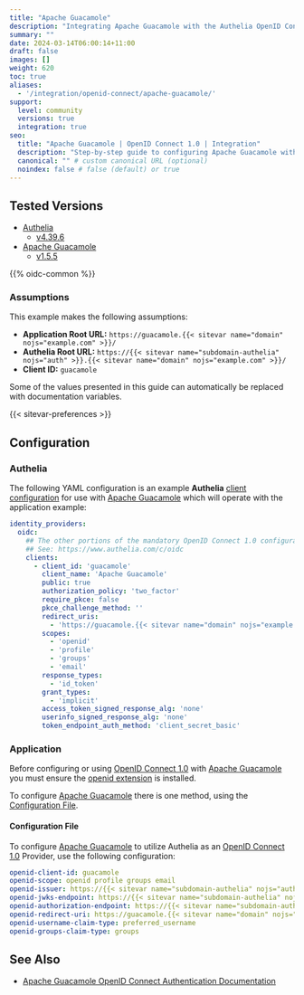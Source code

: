 ```yaml
---
title: "Apache Guacamole"
description: "Integrating Apache Guacamole with the Authelia OpenID Connect 1.0 Provider."
summary: ""
date: 2024-03-14T06:00:14+11:00
draft: false
images: []
weight: 620
toc: true
aliases:
  - '/integration/openid-connect/apache-guacamole/'
support:
  level: community
  versions: true
  integration: true
seo:
  title: "Apache Guacamole | OpenID Connect 1.0 | Integration"
  description: "Step-by-step guide to configuring Apache Guacamole with OpenID Connect 1.0 for secure SSO. Enhance your login flow using Authelia’s modern identity management."
  canonical: "" # custom canonical URL (optional)
  noindex: false # false (default) or true
---
```


## Tested Versions

- [Authelia]
  - [v4.39.6](https://github.com/authelia/authelia/releases/tag/v4.39.6)
- [Apache Guacamole]
  - [v1.5.5](https://guacamole.apache.org/releases/1.5.5/)

{{% oidc-common %}}

### Assumptions

This example makes the following assumptions:

- __Application Root URL:__ `https://guacamole.{{< sitevar name="domain" nojs="example.com" >}}/`
- __Authelia Root URL:__ `https://{{< sitevar name="subdomain-authelia" nojs="auth" >}}.{{< sitevar name="domain" nojs="example.com" >}}/`
- __Client ID:__ `guacamole`

Some of the values presented in this guide can automatically be replaced with documentation variables.

{{< sitevar-preferences >}}

## Configuration

### Authelia

The following YAML configuration is an example __Authelia__ [client configuration] for use with [Apache Guacamole] which
will operate with the application example:

```yaml {title="configuration.yml"}
identity_providers:
  oidc:
    ## The other portions of the mandatory OpenID Connect 1.0 configuration go here.
    ## See: https://www.authelia.com/c/oidc
    clients:
      - client_id: 'guacamole'
        client_name: 'Apache Guacamole'
        public: true
        authorization_policy: 'two_factor'
        require_pkce: false
        pkce_challenge_method: ''
        redirect_uris:
          - 'https://guacamole.{{< sitevar name="domain" nojs="example.com" >}}'
        scopes:
          - 'openid'
          - 'profile'
          - 'groups'
          - 'email'
        response_types:
          - 'id_token'
        grant_types:
          - 'implicit'
        access_token_signed_response_alg: 'none'
        userinfo_signed_response_alg: 'none'
        token_endpoint_auth_method: 'client_secret_basic'
```

### Application

Before configuring or using [OpenID Connect 1.0] with [Apache Guacamole] you must ensure the
[openid extension](https://guacamole.apache.org/doc/gug/openid-auth.html#installing-support-for-openid-connect) is
installed.

To configure [Apache Guacamole]  there is one method, using the [Configuration File](#configuration-file).

#### Configuration File

To configure [Apache Guacamole] to utilize Authelia as an [OpenID Connect 1.0] Provider, use the following configuration:

```yaml
openid-client-id: guacamole
openid-scope: openid profile groups email
openid-issuer: https://{{< sitevar name="subdomain-authelia" nojs="auth" >}}.{{< sitevar name="domain" nojs="example.com" >}}
openid-jwks-endpoint: https://{{< sitevar name="subdomain-authelia" nojs="auth" >}}.{{< sitevar name="domain" nojs="example.com" >}}/jwks.json
openid-authorization-endpoint: https://{{< sitevar name="subdomain-authelia" nojs="auth" >}}.{{< sitevar name="domain" nojs="example.com" >}}/api/oidc/authorization?state=1234abcedfdhf
openid-redirect-uri: https://guacamole.{{< sitevar name="domain" nojs="example.com" >}}
openid-username-claim-type: preferred_username
openid-groups-claim-type: groups
```

## See Also

- [Apache Guacamole OpenID Connect Authentication Documentation](https://guacamole.apache.org/doc/gug/openid-auth.html)

[Authelia]: https://www.authelia.com
[Apache Guacamole]: https://guacamole.apache.org/
[OpenID Connect 1.0]: ../../../openid-connect/introduction.md
[client configuration]: ../../../../configuration/identity-providers/openid-connect/clients.md
